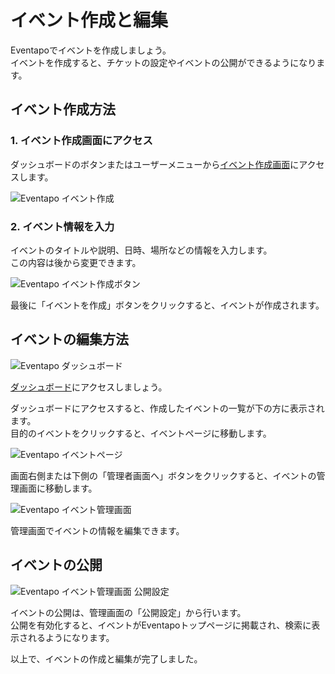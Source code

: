 # イベント作成と編集

Eventapoでイベントを作成しましょう。  
イベントを作成すると、チケットの設定やイベントの公開ができるようになります。

## イベント作成方法

### 1. イベント作成画面にアクセス

ダッシュボードのボタンまたはユーザーメニューから[イベント作成画面](https://eventapo.com/compose/event)にアクセスします。

![Eventapo イベント作成](/images/guide/eventapo-create-event.png)

### 2. イベント情報を入力

イベントのタイトルや説明、日時、場所などの情報を入力します。  
この内容は後から変更できます。

![Eventapo イベント作成ボタン](/images/guide/eventapo-create-event-button.png)

最後に「イベントを作成」ボタンをクリックすると、イベントが作成されます。

## イベントの編集方法

![Eventapo ダッシュボード](/images/guide/eventapo-dashboard.png)

[ダッシュボード](https://eventapo.com/dashboard/)にアクセスしましょう。

ダッシュボードにアクセスすると、作成したイベントの一覧が下の方に表示されます。  
目的のイベントをクリックすると、イベントページに移動します。

![Eventapo イベントページ](/images/guide/eventapo-event-go-to-admin.png)

画面右側または下側の「管理者画面へ」ボタンをクリックすると、イベントの管理画面に移動します。

![Eventapo イベント管理画面](/images/guide/eventapo-admin-event.png)

管理画面でイベントの情報を編集できます。

## イベントの公開

![Eventapo イベント管理画面 公開設定](/images/guide/eventapo-admin-public.gif)

イベントの公開は、管理画面の「公開設定」から行います。  
公開を有効化すると、イベントがEventapoトップページに掲載され、検索に表示されるようになります。

以上で、イベントの作成と編集が完了しました。
